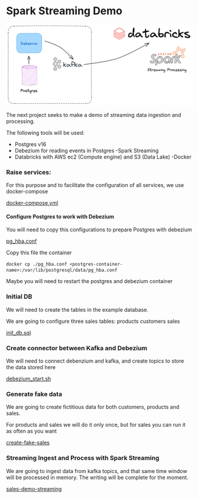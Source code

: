 # Spark Streaming Demo
![spark-streaming-img](./resources/spark-stream.png)

The next project seeks to make a demo of streaming data ingestion and processing.

The following tools will be used:
- Postgres v16
- Debezium for reading events in Postgres
-Spark Streaming
- Databricks with AWS ec2 (Compute engine) and S3 (Data Lake)
-Docker

### Raise services:
For this purpose and to facilitate the configuration of all services, we use docker-compose

[docker-compose.yml](./docker-compose.yml)

#### Configure Postgres to work with Debezium
You will need to copy this configurations to prepare Postgres with debezium

[pg_hba.conf](./pg_hba.conf)

Copy this file the container
```
docker cp ./pg_hba.conf <postgres-container-name>:/var/lib/postgresql/data/pg_hba.conf
```

Maybe you will need to restart the postgres and debezium container

### Initial DB

We will need to create the tables in the example database.

We are going to configure three sales tables:
products
customers
sales

[init_db.sql](./init_db.sql)

### Create connector between Kafka and Debezium
We will need to connect debenzium and kafka, and create topics to store the data stored here

[debezium_start.sh](./debezium_start.sh)

### Generate fake data
We are going to create fictitious data for both customers, products and sales.

For products and sales we will do it only once, but for sales you can run it as often as you want

[create-fake-sales](./create_fake_sales.ipynb)

### Streaming Ingest and Process with Spark Streaming

We are going to ingest data from kafka topics, and that same time window will be processed in memory. The writing will be complete for the moment.

[sales-demo-streaming](./sales_demo_streaming.ipynb)



